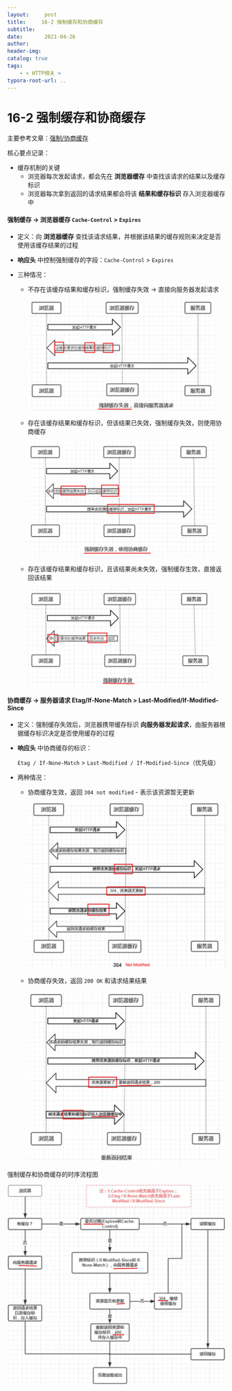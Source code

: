 ```yaml
---
layout:     post
title:     16-2 强制缓存和协商缓存
subtitle:  
date:       2021-04-26
author:     
header-img: 
catalog: true
tags:
    - < HTTP相关 >
typora-root-url: ..
---
```



# 16-2 强制缓存和协商缓存


主要参考文章：[强制/协商缓存](https://juejin.cn/post/6844903593275817998)

核心要点记录：

- 缓存机制的关键
    - 浏览器每次发起请求，都会先在 **浏览器缓存** 中查找该请求的结果以及缓存标识
    - 浏览器每次拿到返回的请求结果都会将该 **结果和缓存标识** 存入浏览器缓存中

#### 强制缓存 -> 浏览器缓存 `Cache-Control` > `Expires`

- 定义：向 **浏览器缓存** 查找该请求结果，并根据该结果的缓存规则来决定是否使用该缓存结果的过程

- **响应头** 中控制强制缓存的字段：`Cache-Control` > `Expires`

- 三种情况：

    - 不存在该缓存结果和缓存标识，强制缓存失效 -> 直接向服务器发起请求

        <img src="/../img/assets_2019/image-20210701172534130.png" alt="image-20210701172534130" style="zoom:48%;" />

    - 存在该缓存结果和缓存标识，但该结果已失效，强制缓存失效，则使用协商缓存

        <img src="/../img/assets_2019/image-20210701172306502.png" alt="image-20210701172306502" style="zoom:47%;" />

    - 存在该缓存结果和缓存标识，且该结果尚未失效，强制缓存生效，直接返回该结果

        <img src="/../img/assets_2019/image-20210701172417407.png" alt="image-20210701172417407" style="zoom:47%;" />

#### 协商缓存 -> 服务器请求 Etag/If-None-Match > Last-Modified/If-Modified-Since

- 定义：强制缓存失效后，浏览器携带缓存标识 **向服务器发起请求**，由服务器根据缓存标识决定是否使用缓存的过程

- **响应头** 中协商缓存的标识：

    `Etag / If-None-Match` > `Last-Modified / If-Modified-Since`（优先级）

- 两种情况：

    - 协商缓存生效，返回 `304 not modified` - 表示该资源暂无更新

        <img src="/../img/assets_2019/image-20210701175020077.png" alt="image-20210701175020077" style="zoom:57%;" />

    - 协商缓存失效，返回 `200 OK` 和请求结果结果

        <img src="/../img/assets_2019/image-20210701175117502.png" alt="image-20210701175117502" style="zoom:50%;" />



强制缓存和协商缓存的时序流程图

<img src="/../img/assets_2019/image-20210701180323319.png" alt="image-20210701180323319" style="zoom:55%;" />
